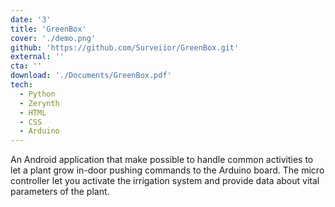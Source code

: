 ```yaml
---
date: '3'
title: 'GreenBox'
cover: './demo.png'
github: 'https://github.com/Surveiior/GreenBox.git'
external: ''
cta: ''
download: './Documents/GreenBox.pdf'
tech:
  - Python
  - Zerynth
  - HTML
  - CSS
  - Arduino
---
```


An Android application that make possible to handle common activities to let a plant grow in-door pushing commands to the Arduino board. The micro controller let you activate the irrigation system and provide data about vital parameters of the plant.
